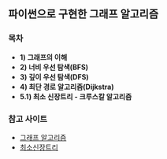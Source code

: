 ## 파이썬으로 구현한 그래프 알고리즘

### 목차
- **1) 그래프의 이해**
- **2) 너비 우선 탐색(BFS)**
- **3) 깊이 우선 탐색(DFS)**
- **4) 최단 경로 알고리즘(Dijkstra)**
- **5.1) 최소 신장트리 - 크루스칼 알고리즘**

### 참고 사이트
- [그래프 알고리즘](https://velog.io/@dnjscksdn98/%EC%95%8C%EA%B3%A0%EB%A6%AC%EC%A6%98-%EA%B7%B8%EB%9E%98%ED%94%84)
- [최소신장트리](https://velog.io/@dnjscksdn98/%EC%95%8C%EA%B3%A0%EB%A6%AC%EC%A6%98-%EC%B5%9C%EC%86%8C-%EC%8B%A0%EC%9E%A5-%ED%8A%B8%EB%A6%AC)
